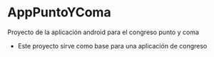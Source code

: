 # AppPuntoYComa
Proyecto de la aplicación android para el congreso punto y coma

- Este proyecto sirve como base para una aplicación de congreso
